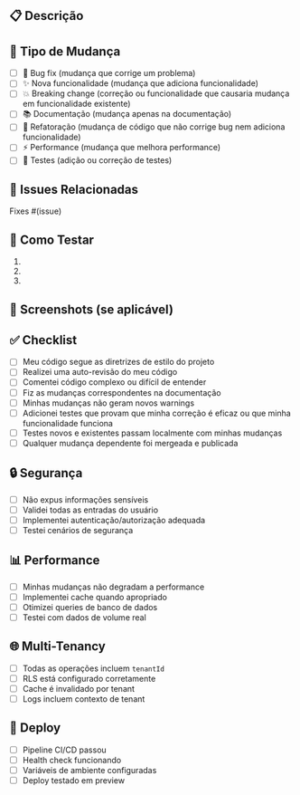 ## 📋 Descrição
<!-- Descreva brevemente as mudanças realizadas -->

## 🎯 Tipo de Mudança
- [ ] 🐛 Bug fix (mudança que corrige um problema)
- [ ] ✨ Nova funcionalidade (mudança que adiciona funcionalidade)
- [ ] 💥 Breaking change (correção ou funcionalidade que causaria mudança em funcionalidade existente)
- [ ] 📚 Documentação (mudança apenas na documentação)
- [ ] 🔧 Refatoração (mudança de código que não corrige bug nem adiciona funcionalidade)
- [ ] ⚡ Performance (mudança que melhora performance)
- [ ] 🧪 Testes (adição ou correção de testes)

## 🔗 Issues Relacionadas
<!-- Link para issues relacionadas -->
Fixes #(issue)

## 🧪 Como Testar
<!-- Descreva os passos para testar as mudanças -->
1. 
2. 
3. 

## 📸 Screenshots (se aplicável)
<!-- Adicione screenshots para ajudar a explicar as mudanças -->

## ✅ Checklist
- [ ] Meu código segue as diretrizes de estilo do projeto
- [ ] Realizei uma auto-revisão do meu código
- [ ] Comentei código complexo ou difícil de entender
- [ ] Fiz as mudanças correspondentes na documentação
- [ ] Minhas mudanças não geram novos warnings
- [ ] Adicionei testes que provam que minha correção é eficaz ou que minha funcionalidade funciona
- [ ] Testes novos e existentes passam localmente com minhas mudanças
- [ ] Qualquer mudança dependente foi mergeada e publicada

## 🔒 Segurança
- [ ] Não expus informações sensíveis
- [ ] Validei todas as entradas do usuário
- [ ] Implementei autenticação/autorização adequada
- [ ] Testei cenários de segurança

## 📊 Performance
- [ ] Minhas mudanças não degradam a performance
- [ ] Implementei cache quando apropriado
- [ ] Otimizei queries de banco de dados
- [ ] Testei com dados de volume real

## 🌐 Multi-Tenancy
- [ ] Todas as operações incluem `tenantId`
- [ ] RLS está configurado corretamente
- [ ] Cache é invalidado por tenant
- [ ] Logs incluem contexto de tenant

## 🚀 Deploy
- [ ] Pipeline CI/CD passou
- [ ] Health check funcionando
- [ ] Variáveis de ambiente configuradas
- [ ] Deploy testado em preview
